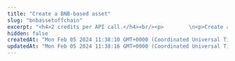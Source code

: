 ```yaml
---
title: "Create a BNB-based asset"
slug: "bnbassetoffchain"
excerpt: "<h4>2 credits per API call.</h4><br/><p>        \n<p>Create a BNB-based asset in a virtual account. The asset must first be <a href=\"https://docs.bnbchain.org/docs/beaconchain/learn/BEP8\" target=\"_blank\">created and configured on BNB Beacon Chain blockhain</a>.</p>\n<p>This API call will create an internal virtual currency. You can create virtual accounts with off-chain support.</p>"
hidden: false
createdAt: "Mon Feb 05 2024 11:38:10 GMT+0000 (Coordinated Universal Time)"
updatedAt: "Mon Feb 05 2024 11:38:16 GMT+0000 (Coordinated Universal Time)"
---
```

